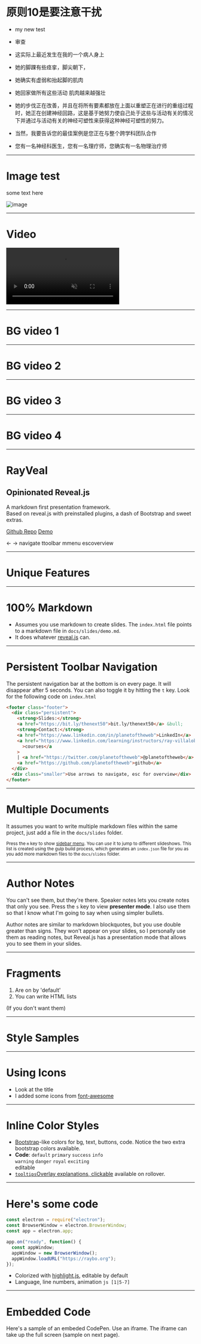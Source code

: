 <!-- .slide: data-state="layout-title" -->

# 原则10是要注意干扰

- my new test
- 审查

- 这实际上最近发生在我的一个病人身上

- 她的脚踝有些痉挛，脚尖朝下，

- 她确实有虚弱和抬起脚的肌肉

- 她回家做所有这些活动 肌肉越来越强壮

- 她的步伐正在改善，并且在将所有要素都放在上面以重塑正在进行的重组过程时，她正在创建神经回路，这是基于她努力使自己处于这些与活动有关的情况下并通过与活动有关的神经可塑性来获得这种神经可塑性的努力。

- 当然，我要告诉您的最佳案例是您正在与整个跨学科团队合作

- 您有一名神经科医生，您有一名理疗师，您确实有一名物理治疗师

---

<!-- .slide: data-state="layout-title" class="bg-white" -->

# Image test
<p class="text-success">some text here </p>

![image](images/character-walking.gif)

---

# Video

<video width="60%" controls autoplay muted loop>
  <source src="videos/test.mp4" type="video/mp4">
</video>

---

<!-- .slide: data-state="layout-background-video" data-background-video="videos/1.mp4" -->

# BG video 1 

---

<!-- .slide: data-state="layout-background-video" data-background-video="videos/2.mp4" -->

# BG video 2 

---
<!-- .slide: data-state="layout-background-video" data-background-video="videos/3.mp4" -->

# BG video 3 

---

<!-- .slide: data-state="layout-background-video" data-background-video="videos/4.mp4" -->

# BG video 4 

---

<!-- .slide: data-state="layout-title"  -->

# RayVeal

## Opinionated Reveal.js

<p>A markdown first presentation framework.<br> Based on reveal.js with preinstalled plugins, a dash of Bootstrap and sweet extras.</p>
<p class="no-fragment btn-group" role="group" aria-label="Basic example">
  <a class="btn btn-lg btn-warning text-dark" href="https://github.com/planetoftheweb/rayveal">Github Repo</a>
  <a class="btn btn-lg btn-light text-dark" href="https://rayveal.tech">Demo</a>
</p>

<p class="no-fragment small mt-4">
  <span class="badge bg-light text-dark mr-1 ml-2">&larr; &rarr;</span> navigate
  <span class="badge bg-light text-dark mr-1 ml-2">t</span>toolbar
  <span class="badge bg-light text-dark mr-1 ml-2">m</span>menu
  <span class="badge bg-light text-dark mr-1 ml-2">esc</span>overview
</p>

---

<!-- .slide: data-state="layout-title" data-transition="zoom" class="bg-dark"-->

# Unique Features

---

# 100% Markdown

- Assumes you use markdown to create slides. The `index.html` file points to a markdown file in `docs/slides/demo.md`.
- It does whatever [reveal.js](https://github.com/hakimel/reveal.js) can.

---

# Persistent Toolbar Navigation

The persistent navigation bar at the bottom is on every page. It will disappear after 5 seconds. You can also toggle it by hitting the `t` key. Look for the following code on `index.html`

```html
<footer class="footer">
  <div class="persistent">
    <strong>Slides:</strong>
    <a href="https://bit.ly/thenext50">bit.ly/thenext50</a> &bull;
    <strong>Contact:</strong>
    <a href="https://www.linkedin.com/in/planetoftheweb">LinkedIn</a> |
    <a href="https://www.linkedin.com/learning/instructors/ray-villalobos"
      >courses</a
    >
    | <a href="https://twitter.com/planetoftheweb">@planetoftheweb</a> |
    <a href="https://github.com/planetoftheweb">github</a>
  </div>
  <div class="smaller">Use arrows to navigate, esc for overview</div>
</footer>
```

---

# Multiple Documents

It assumes you want to write multiple markdown files within the same project, just add a file in the `docs/slides` folder.

<small>Press the `m` key to show [sidebar menu](https://github.com/denehyg/reveal.js-menu). You can _use_ it to jump to different slideshows. This list is created using the gulp build process, which generates an `index.json` file for you as you add more markdown files to the `docs/slides` folder.</small>

---

# Author Notes

You can't see them, but they're there. Speaker notes lets you create notes that only you see. Press the `s` key to view **presenter mode**. I also use them so that I know what I'm going to say when using simpler bullets.

> >

Author notes are similar to markdown blockquotes, but you use double greater than signs. They won't appear on your slides, so I personally use them as reading notes, but Reveal.js has a presentation mode that allows you to see them in your slides.

---

# Fragments

1. Are on by 'default'
1. You can write HTML lists

(If you don't want them)

---

<!-- .slide: data-state="layout-title" class="bg-dark" -->

# Style Samples

---

# Using Icons <a class="btn btn-danger btn-lg text-white fab fa-codepen" href="https://codepen.io/planetoftheweb/pen/oJOwYb"></a> <a class="btn btn-primary btn-lg text-white fab fa-linkedin-in" href="https://www.linkedin.com/learning/instructors/ray-villalobos"></a> <a class="btn btn-success btn-lg text-white fab fa-github-alt" href="https://github.com/planetoftheweb"></a>

- Look at the title
- I added some icons from [font-awesome](https://fontawesome.com)

---

# Inline Color Styles

- [Bootstrap](https://getbootstrap.com)-like colors for bg, text, buttons, code. Notice the two extra bootstrap colors available.
- **Code**: `default` <code class="code-primary">primary</code> <code class="code-success">success</code> <code class="code-info">info</code><br> <code class="code-warning">warning</code> <code class="code-danger">danger</code> <code class="code-royal">royal</code> <code class="code-exciting">exciting</code><br>editable
- <a class="tooltip" href="#">`tooltips`<span>Overlay explanations, clickable</span></a> available on rollover.

---

# Here's some code

```js [1|5-7]
const electron = require("electron");
const BrowserWindow = electron.BrowserWindow;
const app = electron.app;

app.on("ready", function() {
  const appWindow;
  appWindow = new BrowserWindow();
  appWindow.loadURL("https://raybo.org");
});
```

- Colorized with [highlight.js](https://highlightjs.org/), editable by default
- Language, line numbers, animation `js [1|5-7]`

---

# Embedded Code

Here's a sample of an embeded CodePen. Use an iframe. The iframe can take up the full screen (sample on next page).

<iframe height='300' scrolling='no' title='Bootstrap 4' data-src='//codepen.io/planetoftheweb/embed/bgdOzX/?height=300&theme-id=27192&default-tab=html,result&embed-version=2&editable=true' frameborder='no' allowtransparency='true' allowfullscreen='true' style='width: 100%; min-height: 50vh;'>See the Pen <a href='https://codepen.io/planetoftheweb/pen/bgdOzX/'>Bootstrap 4</a> by Ray Villalobos (<a href='https://codepen.io/planetoftheweb'>@planetoftheweb</a>) on <a href='https://codepen.io'>CodePen</a>.
</iframe>

> > You can also use a full screen iframe. If you make it optionally interactive, it's hard for it to lose focus (like making the above codepen editable), so use with care. Here's the special code for that.

`.slide: data-background-iframe="" data-background-interactive="true"`

---

# Tables

Here's what a table looks like.<br>Use the <a href="https://www.tablesgenerator.com/markdown_tables">tables generator</a> to help you write the markdown.

|                  | Extra small <small>< 768px</small> | Small <small> &ge; 768px</small> | Medium <small>&ge; 992px</small> | Large <small>&ge; 1200px</small> |
| ---------------- | ---------------------------------- | -------------------------------- | -------------------------------- | -------------------------------- |
| **Container**    | Auto                               | 750px                            | 970px                            | 1170px                           |
| **Size**         | .col-xs-                           | .col-sm-                         | .col-md-                         | .col-lg-                         |
| **Column width** | Auto                               | ~62px                            | ~81px                            | ~97px                            |

---

# Wait, What? Charts?

You can also add [chart.js](https://www.chartjs.org/) charts using this [fantastic plugin](https://github.com/rajgoel/reveal.js-plugins).

<canvas data-chart="bar">
<!--
{
 "data": {
  "labels": ["Jan"," Feb"," Mar"," Apr"," May"," Jun"," Jul"],
  "datasets": [
   {
    "data":[32,42,18,23,39,73,36],
    "label":"My first dataset","backgroundColor":"rgba(20,220,220,.8)"
   }
  ]
 },
 "options": { "responsive": "false" }
}
-->
</canvas>

---

<!-- .slide: data-state="layout-title" class="bg-dark" -->

# Layouts

This is a title layout, the default background color is what you saw on the first page. This one uses a custom gray background instead. You can use [Bootstrap](https://getbootstrap.com) background colors if you wish.

They use special tags (see below).<br>Keep going for some additional layouts.

<small>&lt;!-- .slide: data-state="layout-title" --&gt;</small>

---

<!-- .slide: data-state="layout-has-icon" -->

# <i class="fab fa-html5"></i> Has Icon

- Template with an icon
- Preloading [font-awesome](https://fontawesome.com) <small>by Dave Gandy</small>
- You can use icons from that library anywhere
- This layout aligns it to the heading

<small>&lt;!-- .slide: data-state="layout-has-icon" class="bg-dark" --&gt;</small>

---

<!-- .slide: data-state="layout-circles" -->

# Circles

Quick small text inside circles

- one
- two
- three
- four
- five
- just list items
- ![img](https://odysee.com/public/img/odysee.png)

<small>&lt;!-- .slide: data-state="layout-circles" --&gt;</small>

---

<!-- .slide: data-state="layout-background-image" data-background-image="images/photo.jpg" -->

# Background with an image<!-- .element: class="animate__animated animate__backInDown  animate__fast " -->

<p  class="animate__animated animate__backInUp animate__slow">
And some text, small shadow, fancy animation...
</p>

<small>&lt;!-- .slide: data-state="layout-background-image" data-background-image="images/photo.jpg" --&gt;</small>

---

<!-- .slide: data-state="layout-mostly-image" data-background-image="images/photo.jpg" -->

# Mostly Image

<small>&lt;!-- .slide: data-state="layout-mostly-image" data-background-image="images/photo.jpg" --&gt;
</small>

- Photo takes up 60%
- Slide full width
- Responsive fonts

---

# Background Video

<!-- .slide: data-state="layout-background-video" data-background-video="images/video.mp4" -->

<small>&lt;!-- .slide: data-state="layout-background-video" data-background-video="images/video.mp4" --&gt;</small>

---

<!-- .slide: data-state="layout-quote" class="bg-success" -->

<blockquote class="animate__animated animate__backInDown">
 <i class="fa fa-quote-left text-secondary " aria-hidden="true"></i>
Amazingly few<br>
discotheques provide<br>
jukeboxes
 <i class="fa fa-quote-right text-secondary" aria-hidden="true"></i> 
  <footer class="fragment">--Animate with <a href="https://animate.style/" class="text-warning">animate.style</a></footer>
</blockquote>

<small>&lt;!-- .slide: data-state="layout-quote" class="bg-dark" --&gt;</small>

---

<!-- .slide: data-state="layout-code-list" -->

# Inline Code in Lists

Automatically colorize on second level lists

- `sample`
  - NUM: `one` `two` `three`
  - NUM: `four` `five` `six`
  - NUM: `seven` `eight` `nine`
  - NUM: `ten` `eleven` `twelve`
  - NUM: `thirteen` `fourteen` `fifteen`

<small>&lt;!-- .slide: data-state="layout-code-list" --&gt;</small>

---

<!-- .slide: data-state="layout-title" class="bg-dark" -->

# Bootstrap Components

---

# Bootstrap Cards

<p class="fragment">Use cards with reveal fragment and fragment animation classes.</p>

<div class="card-group">
  <div class="card fragment fade-in-then-semi-out" style="width: 8em">
    <img data-src="images/photo.jpg" class="card-img-top img-fluid" alt="Sample Image">
    <div class="card-body">
      <h3 class="card-title">Card Title</h3>
      <p class="card-text">Quick example text to build on the card title and make up the bulk of the card's content.</p>
      <a href="#" class="btn btn-primary mt-3 text-white">Go somewhere</a>
    </div>
  </div>
  <div class="card fragment fade-in-then-semi-out" style="width: 8em">
    <img data-src="images/photo.jpg" class="card-img-top  img-fluid" alt="Sample Image">
    <div class="card-body">
      <h3 class="card-title">Card Title</h3>
      <p class="card-text">Quick example text to build on the card title and make up the bulk of the card's content.</p>
      <a href="#" class="btn btn-primary mt-3 text-white">Go somewhere</a>
    </div>
  </div>
  <div class="card fragment fade-in-then-semi-out" style="width: 8em">
    <img data-src="images/photo.jpg" class="card-img-top  img-fluid" alt="Sample Image">
    <div class="card-body">
      <h3 class="card-title">Card Title</h3>
      <p class="card-text">Quick example text to build on the card title and make up the bulk of the card's content.</p>
      <a href="#" class="btn btn-primary mt-3 text-white">Go somewhere</a>
    </div>
  </div>
</div>

---

# Stages of a project

List groups are another nice component.<br>Why not use [emojis](https://github.com/SebastianAigner/twemoji-amazing) in your presentation? (search [here](https://emojipedia.org/))

<!-- .element class="fragment" style="font-size: .8em" -->

<ul class="list-group mt-3">
  <li class="list-group-item fragment fade-right">
  <i class="twa twa-beaming-face-with-smiling-eyes"></i>  Enthusiasm</li>
  <li class="list-group-item fragment fade-right">
  <i class="twa twa-disappointed-face"></i> Disillusionment</li>
  <li class="list-group-item fragment fade-right">
  <i class="twa twa-face-screaming-in-fear"></i> Panic</li>
  <li class="list-group-item fragment fade-right">
    <i class="twa twa-pensive-face"></i> Search for the guilty
  </li>
  <li class="list-group-item fragment fade-right">
    <i class="twa twa-pleading-face"></i> Punishment of the innocent
  </li>
  <li class="list-group-item fragment fade-in-then-semi-out">
    <i class="twa twa-raising-hands"></i> Praise for the non-participants
  </li>
</ul>

---

# Alerts

  <div class="alert alert-danger fragment w-50">
    <h2 class="alert-heading">Danger Will Robinson</h2>
    <p>You can also easily use other components and classes like alerts as needed in your layouts.</p>
  </div>

  <p class="alert alert-success fragment w-50">
    The alert contextual colors will also work here, so go nuts with these styles.
  </p>

---

<!-- .slide: data-state="layout-title" class="bg-dark" -->

# Installation

---

# Installing

1. Grab/Fork from [repo](http://github.com/planetoftheweb/rayveal)
1. `docs` folder has presentation
1. `docs/slides/demo.md` subfolder has sample markdown
1. `slides/index.json` has a list of presentations (optional)

---

# Running locally

1. Run `$ npm install` from your terminal
1. Edit `docs/slides/demo.md` or add `*.md files`
1. Run `$ npm start` from your terminal
1. Generates the `docs/slides/index.json` file (index)
1. Creates a live reload server
